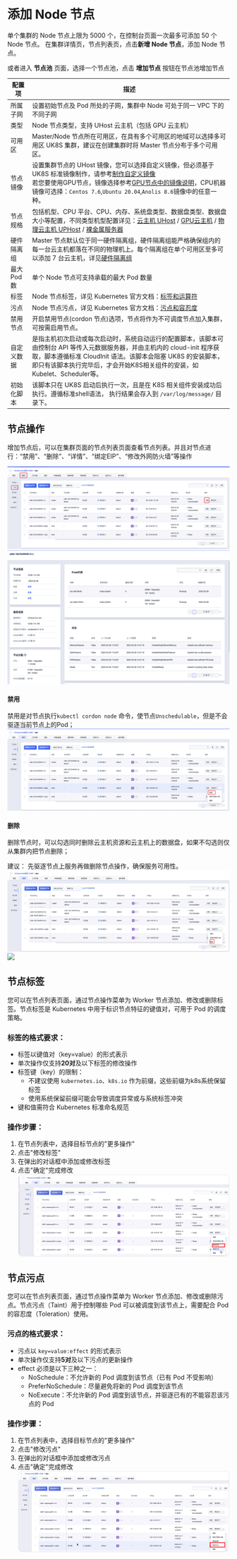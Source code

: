 # 添加 Node 节点

单个集群的 Node 节点上限为 5000 个，在控制台页面一次最多可添加 50 个 Node 节点。 在集群详情页，节点列表页，点击**新增 Node 节点**，添加 Node 节点。

或者进入 **节点池** 页面，选择一个节点池，点击 **增加节点** 按钮在节点池增加节点

| 配置项      | 描述                                                                                                                                                                                            |
| -------- | --------------------------------------------------------------------------------------------------------------------------------------------------------------------------------------------- |
| 所属子网     | 设置初始节点及 Pod 所处的子网，集群中 Node 可处于同一 VPC 下的不同子网                                                                                                                                                   |
| 类型       | Node 节点类型，支持 UHost 云主机（包括 GPU 云主机）                                                                                                                                         |
| 可用区      | Master/Node 节点所在可用区，在具有多个可用区的地域可以选择多可用区 UK8S 集群，建议在创建集群时将 Master 节点分布于多个可用区。                                                                                                                  |
| 节点镜像     | 设置集群节点的 UHost 镜像，您可以选择自定义镜像，但必须基于 UK8S 标准镜像制作，请参考[制作自定义镜像](uk8s/administercluster/custom_image) <br> 若您要使用GPU节点，镜像选择参考[GPU节点中的镜像说明](/uk8s/administercluster/gpu-node)，CPU机器镜像可选择：`Centos 7.6`,`Ubuntu 20.04`,`Anolis 8.6`镜像中的任意一种。                                                                                               |
| 节点规格     | 包括机型、CPU 平台、CPU、内存、系统盘类型、数据盘类型、数据盘大小等配置，不同类型机型配置详见：[云主机 UHost](/uhost/introduction/uhost/type_new) / [GPU云主机](/gpu/README) / [物理云主机 UPHost](uphost/README) / [裸金属服务器](/uphost/type/baremetal) |
| 硬件隔离组    | Master 节点默认位于同一硬件隔离组，硬件隔离组能严格确保组内的每一台云主机都落在不同的物理机上。每个隔离组在单个可用区至多可以添加 7 台云主机，详见[硬件隔离组](uhost/guide/isolationgroup)                                                                             |
| 最大 Pod 数 | 单个 Node 节点可支持承载的最大 Pod 数量                                                                                                                                                                     |
| 标签       | Node 节点标签，详见 Kubernetes 官方文档：[标签和运算符](https://kubernetes.io/zh/docs/concepts/overview/working-with-objects/labels/)                                                                           |
| 污点       | Node 节点污点，详见 Kubernetes 官方文档：[污点和容忍度](https://kubernetes.io/zh/docs/concepts/scheduling-eviction/taint-and-toleration/)                                                                       |
| 禁用节点     | 开启禁用节点(cordon 节点)选项，节点将作为不可调度节点加入集群，可按需启用节点。                                                                                                                                                             |
| 自定义数据    | 是指主机初次启动或每次启动时，系统自动运行的配置脚本，该脚本可由控制台 API 等传入元数据服务器，并由主机内的 cloud-init 程序获取，脚本遵循标准 CloudInit 语法。该脚本会阻塞 UK8S 的安装脚本，即只有该脚本执行完毕后，才会开始K8S相关组件的安装，如Kubelet、Scheduler等。                                |
| 初始化脚本    | 该脚本只在 UK8S 启动后执行一次，且是在 K8S 相关组件安装成功后执行。遵循标准shell语法， 执行结果会存入到 `/var/log/message/` 目录下。                                                                                                         |

## 节点操作

增加节点后，可以在集群页面的节点列表页面查看节点列表。并且对节点进行：“禁用”、“删除”、“详情”、“绑定EIP”、“修改外网防火墙”等操作

![](/images/userguide/addnode/node-list.png)
![](/images/userguide/addnode/node-info.png)
#### 禁用

禁用是对节点执行`kubectl cordon node` 命令，使节点`Unschedulable`，但是不会驱逐当前节点上的Pod；
![](/images/userguide/addnode/node-cordon.png)

#### 删除
删除节点时，可以勾选同时删除云主机资源和云主机上的数据盘，如果不勾选则仅从集群内把节点删除；

建议： 先驱逐节点上服务再做删除节点操作，确保服务可用性。
![](/images/userguide/addnode/node-delete.png)
![](/images/userguide/addnode/node-delete1.png)

## 节点标签
您可以在节点列表页面，通过节点操作菜单为 Worker 节点添加、修改或删除标签。节点标签是 Kubernetes 中用于标识节点特征的键值对，可用于 Pod 的调度策略。

### 标签的格式要求：
- 标签以键值对（key=value）的形式表示
- 单次操作仅支持**20对**及以下标签的修改操作
- 标签键（key）的限制：
    - 不建议使用 `kubernetes.io`、`k8s.io` 作为前缀，这些前缀为k8s系统保留标签
    - 使用系统保留前缀可能会导致调度异常或与系统标签冲突
- 键和值需符合 Kubernetes 标准命名规范

### 操作步骤：
1. 在节点列表中，选择目标节点的"更多操作"
2. 点击"修改标签"
3. 在弹出的对话框中添加或修改标签
4. 点击"确定"完成修改
   ![](/images/userguide/addnode/update-label.png)

## 节点污点
您可以在节点列表页面，通过节点操作菜单为 Worker 节点添加、修改或删除污点。节点污点（Taint）用于控制哪些 Pod 可以被调度到该节点上，需要配合 Pod 的容忍度（Toleration）使用。

### 污点的格式要求：
- 污点以 `key=value:effect` 的形式表示
- 单次操作仅支持**5对**及以下污点的更新操作
- effect 必须是以下三种之一：
    - NoSchedule：不允许新的 Pod 调度到该节点（已有 Pod 不受影响）
    - PreferNoSchedule：尽量避免将新的 Pod 调度到该节点
    - NoExecute：不允许新的 Pod 调度到该节点，并驱逐已有的不能容忍该污点的 Pod

### 操作步骤：
1. 在节点列表中，选择目标节点的"更多操作"
2. 点击"修改污点"
3. 在弹出的对话框中添加或修改污点
4. 点击"确定"完成修改
   ![](/images/userguide/addnode/update-taint.png)